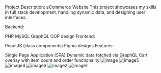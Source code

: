 Project Description: eCommerce Website
This project showcases my skills in full stack development, handling dynamic data, and designing user interfaces.

Backend:

PHP
MySQL
GraphQL
OOP design
Frontend:

ReactJS (class components)
Figma designs
Features:

Single Page Application (SPA)
Dynamic data fetched via GraphQL
Cart overlay with item count and order functionality
![image](https://github.com/mitkapanarin/scandi-web-test/assets/114948515/9c0b3572-d8de-4048-9bf4-05f2c5144648)
![image5](https://github.com/mitkapanarin/scandi-web-test/assets/114948515/50f293ae-d690-4f7f-8081-63e6e55e7423)
![image4](https://github.com/mitkapanarin/scandi-web-test/assets/114948515/d5fa6c02-7000-4ec9-8814-81ca195977fa)
![image3](https://github.com/mitkapanarin/scandi-web-test/assets/114948515/c6c9b4fc-326c-4408-8a79-b0daaf77ac99)
![image2](https://github.com/mitkapanarin/scandi-web-test/assets/114948515/57461364-2a60-4def-a543-34ab16b78d55)
![image1](https://github.com/mitkapanarin/scandi-web-test/assets/114948515/1b1f2117-d164-4564-8291-7c37aa883b89)
